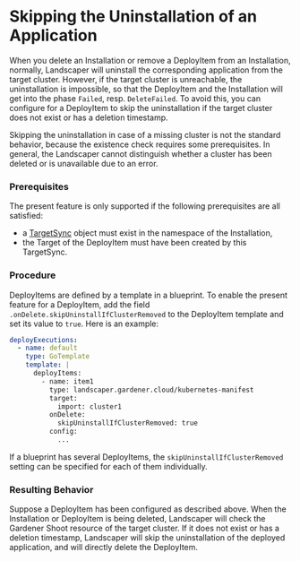 # Skipping the Uninstallation of an Application

When you delete an Installation or remove a DeployItem from an Installation, normally, Landscaper will uninstall the 
corresponding application from the target cluster. However, if the target cluster is unreachable, the uninstallation is 
impossible, so that the DeployItem and the Installation will get into the phase `Failed`, resp. `DeleteFailed`. 
To avoid this, you can configure for a DeployItem to skip the uninstallation if the target cluster does not exist 
or has a deletion timestamp.

Skipping the uninstallation in case of a missing cluster is not the standard behavior, because the existence check 
requires some prerequisites. In general, the Landscaper cannot distinguish whether a cluster has been deleted or 
is unavailable due to an error.


### Prerequisites

The present feature is only supported if the following prerequisites are all satisfied:

- a [TargetSync][1] object must exist in the namespace of the Installation,
- the Target of the DeployItem must have been created by this TargetSync.


### Procedure

DeployItems are defined by a template in a blueprint.
To enable the present feature for a DeployItem, add the field `.onDelete.skipUninstallIfClusterRemoved` to the 
DeployItem template and set its value to `true`. Here is an example:

```yaml
deployExecutions:
  - name: default
    type: GoTemplate
    template: |
      deployItems:
        - name: item1
          type: landscaper.gardener.cloud/kubernetes-manifest
          target:
            import: cluster1
          onDelete:
            skipUninstallIfClusterRemoved: true
          config:
            ...
```

If a blueprint has several DeployItems, the `skipUninstallIfClusterRemoved` setting can be specified for each
of them individually.


### Resulting Behavior

Suppose a DeployItem has been configured as described above. When the Installation or DeployItem is being deleted,
Landscaper will check the Gardener Shoot resource of the target cluster. If it does not exist or has a deletion timestamp,
Landscaper will skip the uninstallation of the deployed application, and will directly delete the DeployItem. 


<!-- References -->

[1]: TargetSyncs.md  
